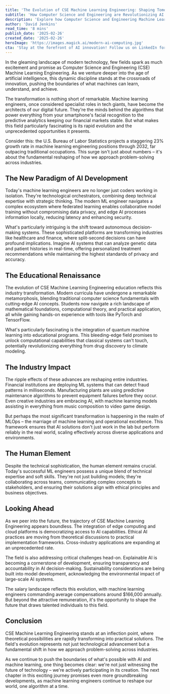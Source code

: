 ```yaml
---
title: 'The Evolution of CSE Machine Learning Engineering: Shaping Tomorrow''s AI Landscape'
subtitle: 'How Computer Science and Engineering are Revolutionizing AI and Data Science'
description: 'Explore how Computer Science and Engineering Machine Learning Engineering is revolutionizing the AI landscape. From autonomous decision-making systems to quantum machine learning, discover how this rapidly evolving field is shaping our technological future while creating unprecedented career opportunities.'
author: 'David Jenkins'
read_time: '8 mins'
publish_date: '2025-02-26'
created_date: '2025-02-26'
heroImage: 'https://images.magick.ai/modern-ai-computing.jpg'
cta: 'Stay at the forefront of AI innovation! Follow us on LinkedIn for daily insights into machine learning engineering, cutting-edge developments, and career opportunities in the ever-evolving world of AI technology.'
---
```


In the gleaming landscape of modern technology, few fields spark as much excitement and promise as Computer Science and Engineering (CSE) Machine Learning Engineering. As we venture deeper into the age of artificial intelligence, this dynamic discipline stands at the crossroads of innovation, pushing the boundaries of what machines can learn, understand, and achieve.

The transformation is nothing short of remarkable. Machine learning engineers, once considered specialist roles in tech giants, have become the architects of our digital future. They're the minds behind the algorithms that power everything from your smartphone's facial recognition to the predictive analytics keeping our financial markets stable. But what makes this field particularly fascinating is its rapid evolution and the unprecedented opportunities it presents.

Consider this: the U.S. Bureau of Labor Statistics projects a staggering 23% growth rate in machine learning engineering positions through 2032, far outpacing traditional occupations. This surge isn't just about numbers – it's about the fundamental reshaping of how we approach problem-solving across industries.

## The New Paradigm of AI Development

Today's machine learning engineers are no longer just coders working in isolation. They're technological orchestrators, combining deep technical expertise with strategic thinking. The modern ML engineer navigates a complex ecosystem where federated learning enables collaborative model training without compromising data privacy, and edge AI processes information locally, reducing latency and enhancing security.

What's particularly intriguing is the shift toward autonomous decision-making systems. These sophisticated platforms are transforming industries like healthcare and finance, where split-second decisions can have profound implications. Imagine AI systems that can analyze genetic data and patient histories in real-time, offering personalized treatment recommendations while maintaining the highest standards of privacy and accuracy.

## The Educational Renaissance

The evolution of CSE Machine Learning Engineering education reflects this industry transformation. Modern curricula have undergone a remarkable metamorphosis, blending traditional computer science fundamentals with cutting-edge AI concepts. Students now navigate a rich landscape of mathematical foundations, computational theory, and practical application, all while gaining hands-on experience with tools like PyTorch and TensorFlow.

What's particularly fascinating is the integration of quantum machine learning into educational programs. This bleeding-edge field promises to unlock computational capabilities that classical systems can't touch, potentially revolutionizing everything from drug discovery to climate modeling.

## The Industry Impact

The ripple effects of these advances are reshaping entire industries. Financial institutions are deploying ML systems that can detect fraud patterns in milliseconds. Manufacturing plants are using predictive maintenance algorithms to prevent equipment failures before they occur. Even creative industries are embracing AI, with machine learning models assisting in everything from music composition to video game design.

But perhaps the most significant transformation is happening in the realm of MLOps – the marriage of machine learning and operational excellence. This framework ensures that AI solutions don't just work in the lab but perform reliably in the real world, scaling effectively across diverse applications and environments.

## The Human Element

Despite the technical sophistication, the human element remains crucial. Today's successful ML engineers possess a unique blend of technical expertise and soft skills. They're not just building models; they're collaborating across teams, communicating complex concepts to stakeholders, and ensuring their solutions align with ethical principles and business objectives.

## Looking Ahead

As we peer into the future, the trajectory of CSE Machine Learning Engineering appears boundless. The integration of edge computing and cloud platforms is democratizing access to AI capabilities. Ethical AI practices are moving from theoretical discussions to practical implementation frameworks. Cross-industry applications are expanding at an unprecedented rate.

The field is also addressing critical challenges head-on. Explainable AI is becoming a cornerstone of development, ensuring transparency and accountability in AI decision-making. Sustainability considerations are being built into model development, acknowledging the environmental impact of large-scale AI systems.

The salary landscape reflects this evolution, with machine learning engineers commanding average compensations around $166,000 annually. But beyond the attractive remuneration, it's the opportunity to shape the future that draws talented individuals to this field.

## Conclusion

CSE Machine Learning Engineering stands at an inflection point, where theoretical possibilities are rapidly transforming into practical solutions. The field's evolution represents not just technological advancement but a fundamental shift in how we approach problem-solving across industries.

As we continue to push the boundaries of what's possible with AI and machine learning, one thing becomes clear: we're not just witnessing the future of technology – we're actively participating in its creation. The next chapter in this exciting journey promises even more groundbreaking developments, as machine learning engineers continue to reshape our world, one algorithm at a time.